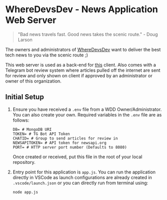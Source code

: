 # WhereDevsDev - News Application Web Server

> "Bad news travels fast. Good news takes the scenic route." - Doug Larson

The owners and administrators of [WhereDevsDev]() want to deliver the best tech news to you via the scenic route ;)

This web server is used as a back-end for [this]() client. Also comes with a Telegram bot review system where articles pulled off the internet are sent for review and only shown on client if approved by an administrator or owner of this organization.

## Initial Setup

1. Ensure you have received a `.env` file from a WDD Owner/Administrator. You can also create your own. Required variables in the `.env` file are as follows:
    ```
    DB= # MongoDB URI
    TOKEN= # TG Bot API Token
    CHATID= # Group to send articles for review in
    NEWSAPITOKEN= # API token for newsapi.org
    PORT= # HTTP server port number (Defaults to 8080)
    ```
    Once created or received, put this file in the root of your local repository.

2. Entry point for this application is `app.js`. You can run the application directly in VSCode as launch configurations are already created in `.vscode/launch.json` or you can directly run from terminal using:
    ```
    node app.js
    ```
